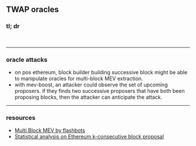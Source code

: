 ## TWAP oracles

### tl; dr


<br>


---

### oracle attacks

* on pos ethereum, block builder building successive block might be able to manipulate oracles for multi-block MEV extraction.
* with mev-boost, an attacker could observe the set of upcoming proposers. if they finds two successive proposers that have both been proposing blocks, then the attacker can anticipate the attack.
___

### resources

* [Multi Block MEV by flashbots](https://collective.flashbots.net/t/multi-block-mev/457/2?u=nerolation)
* [Statistical analysis on Ethereum k-consecutive block proposal](https://alrevuelta.github.io/posts/ethereum-mev-multiblock)
